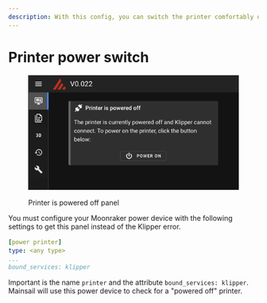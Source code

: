 ```yaml
---
description: With this config, you can switch the printer comfortably on and off.
---
```


# Printer power switch

<figure><img src="../../.gitbook/assets/image.png" alt=""><figcaption><p>Printer is powered off panel</p></figcaption></figure>

You must configure your Moonraker power device with the following settings to get this panel instead of the Klipper error.

```yaml
[power printer]
type: <any type>
...
bound_services: klipper
```

Important is the name `printer` and the attribute `bound_services: klipper`. Mainsail will use this power device to check for a "powered off" printer.

